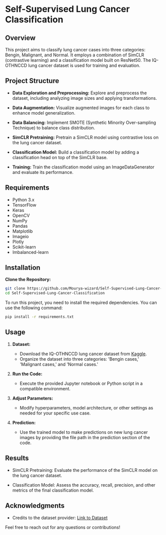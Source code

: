 # Self-Supervised Lung Cancer Classification

## Overview

This project aims to classify lung cancer cases into three categories: Bengin, Malignant, and Normal. It employs a combination of SimCLR (contrastive learning) and a classification model built on ResNet50. The IQ-OTHNCCD lung cancer dataset is used for training and evaluation.

## Project Structure

- **Data Exploration and Preprocessing:** Explore and preprocess the dataset, including analyzing image sizes and applying transformations.

- **Data Augmentation:** Visualize augmented images for each class to enhance model generalization.

- **Data Balancing:** Implement SMOTE (Synthetic Minority Over-sampling Technique) to balance class distribution.

- **SimCLR Pretraining:** Pretrain a SimCLR model using contrastive loss on the lung cancer dataset.

- **Classification Model:** Build a classification model by adding a classification head on top of the SimCLR base.

- **Training:** Train the classification model using an ImageDataGenerator and evaluate its performance.

## Requirements

- Python 3.x
- TensorFlow
- Keras
- OpenCV
- NumPy
- Pandas
- Matplotlib
- Imageio
- Plotly
- Scikit-learn
- Imbalanced-learn


## Installation

**Clone the Repository:**
   ```bash
   git clone https://github.com/Mourya-wizard/Self-Supervised-Lung-Cancer-Classification.git
   cd Self-Supervised-Lung-Cancer-Classification
```
To run this project, you need to install the required dependencies. You can use the following command:

```bash
pip install -r requirements.txt
```

## Usage

1. **Dataset:**
   - Download the IQ-OTHNCCD lung cancer dataset from [Kaggle](https://www.kaggle.com/datasets/adityamahimkar/iqothnccd-lung-cancer-dataset).
   - Organize the dataset into three categories: 'Bengin cases,' 'Malignant cases,' and 'Normal cases.'

2. **Run the Code:**
   - Execute the provided Jupyter notebook or Python script in a compatible environment.

3. **Adjust Parameters:**
   - Modify hyperparameters, model architecture, or other settings as needed for your specific use case.

4. **Prediction:**
   - Use the trained model to make predictions on new lung cancer images by providing the file path in the prediction section of the code.

## Results

- SimCLR Pretraining: Evaluate the performance of the SimCLR model on the lung cancer dataset.

- Classification Model: Assess the accuracy, recall, precision, and other metrics of the final classification model.

## Acknowledgments

- Credits to the dataset provider: [Link to Dataset](https://www.kaggle.com/datasets/adityamahimkar/iqothnccd-lung-cancer-dataset)

Feel free to reach out for any questions or contributions!
